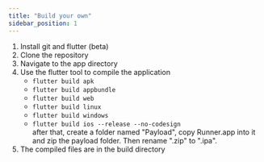 ```yaml
---
title: "Build your own"
sidebar_position: 1
---
```


1. Install git and flutter (beta)
2. Clone the repository
3. Navigate to the app directory
4. Use the flutter tool to compile the application
   * `flutter build apk`
   * `flutter build appbundle`
   * `flutter build web`
   * `flutter build linux`
   * `flutter build windows`
   * `flutter build ios --release --no-codesign`\
     after that, create a folder named "Payload", copy Runner.app into it and zip the payload folder. Then rename ".zip" to ".ipa".
5. The compiled files are in the build directory
